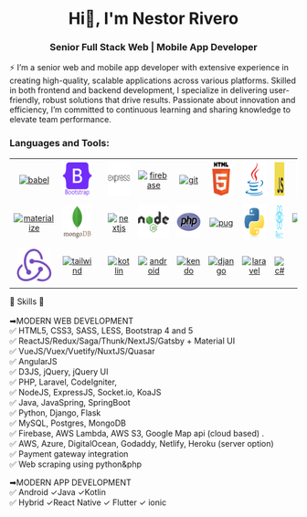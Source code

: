 <h1 align="center">Hi👋, I'm Nestor Rivero</h1>
<h3 align="center">Senior Full Stack Web | Mobile App Developer</h3>
⚡ I’m a senior web and mobile app developer with extensive experience in creating high-quality, scalable applications across various platforms. Skilled in both frontend and backend development, I specialize in delivering user-friendly, robust solutions that drive results. Passionate about innovation and efficiency, I’m committed to continuous learning and sharing knowledge to elevate team performance.

<h3 align="left">Languages and Tools:</h3>
<table align="center">
    <tbody>
        <tr>
            <td align="center" width="70" height="70">
                <a href="https://babeljs.io/" target="_blank" rel="noreferrer">
                    <img src="https://www.vectorlogo.zone/logos/babeljs/babeljs-icon.svg" alt="babel" width="60"
                        height="60" />
                </a>
            </td>
            <td align="center" width="70" height="70">
                <a href="https://getbootstrap.com" target="_blank" rel="noreferrer">
                    <img src="https://raw.githubusercontent.com/devicons/devicon/master/icons/bootstrap/bootstrap-plain-wordmark.svg"
                        alt="bootstrap" width="60" height="60" />
                </a>
            </td>
            <td align="center" width="70" height="70">
                <a href="https://www.w3schools.com/css/" target="_blank" rel="noreferrer">
                    <img src="https://raw.githubusercontent.com/devicons/devicon/master/icons/css3/css3-original-wordmark.svg"
                        alt="css3" width="60" height="60" />
                </a>
            </td>
            <td align="center" width="70" height="70">
                <a href="https://expressjs.com" target="_blank" rel="noreferrer">
                    <img src="https://raw.githubusercontent.com/devicons/devicon/master/icons/express/express-original-wordmark.svg"
                        alt="express" width="60" height="60" />
                </a>
            </td>
            <td align="center" width="70" height="70">
                <a href="https://firebase.google.com/" target="_blank" rel="noreferrer">
                    <img src="https://www.vectorlogo.zone/logos/firebase/firebase-icon.svg" alt="firebase" width="60"
                        height="60" />
                </a>
            </td>
            <td align="center" width="70" height="70">
                <a href="https://git-scm.com/" target="_blank" rel="noreferrer">
                    <img src="https://www.vectorlogo.zone/logos/git-scm/git-scm-icon.svg" alt="git" width="60"
                        height="60" />
                </a>
            </td>
            <td align="center" width="70" height="70">
                <a href="https://www.w3.org/html/" target="_blank" rel="noreferrer">
                    <img src="https://raw.githubusercontent.com/devicons/devicon/master/icons/html5/html5-original-wordmark.svg"
                        alt="html5" width="60" height="60" />
                </a>
            </td>
            <td align="center" width="70" height="70">
                <a href="https://www.java.com" target="_blank" rel="noreferrer">
                    <img src="https://raw.githubusercontent.com/devicons/devicon/master/icons/java/java-original.svg"
                        alt="java" width="60" height="60" />
                </a>
            </td>
            <td align="center" width="70" height="70">
                <a href="https://developer.mozilla.org/en-US/docs/Web/JavaScript" target="_blank" rel="noreferrer">
                    <img src="https://raw.githubusercontent.com/devicons/devicon/master/icons/javascript/javascript-original.svg"
                        alt="javascript" width="60" height="60" />
                </a>
            </td>
            <td align="center" width="70" height="70">
                <a href="https://www.linux.org/" target="_blank" rel="noreferrer">
                    <img src="https://raw.githubusercontent.com/devicons/devicon/master/icons/linux/linux-original.svg"
                        alt="linux" width="60" height="60" />
                </a>
            </td>
        </tr>
        <tr>
            <td align="center" width="70" height="70">
                <a href="https://materializecss.com/" target="_blank" rel="noreferrer">
                    <img src="https://raw.githubusercontent.com/prplx/svg-logos/5585531d45d294869c4eaab4d7cf2e9c167710a9/svg/materialize.svg"
                        alt="materialize" width="60" height="60" />
                </a>
            </td>
            <td align="center" width="70" height="70">
                <a href="https://www.mongodb.com/" target="_blank" rel="noreferrer">
                    <img src="https://raw.githubusercontent.com/devicons/devicon/master/icons/mongodb/mongodb-original-wordmark.svg"
                        alt="mongodb" width="60" height="60" />
                </a>
            </td>
            <td align="center" width="70" height="70">
                <a href="https://www.mysql.com/" target="_blank" rel="noreferrer">
                    <img src="https://raw.githubusercontent.com/devicons/devicon/master/icons/mysql/mysql-original-wordmark.svg"
                        alt="mysql" width="60" height="60" />
                </a>
            </td>
            <td align="center" width="70" height="70">
                <a href="https://nextjs.org/" target="_blank" rel="noreferrer">
                    <img src="https://cdn.worldvectorlogo.com/logos/nextjs-2.svg" alt="nextjs" width="60" height="60" />
                </a>
            </td>
            <td align="center" width="70" height="70">
                <a href="https://nodejs.org" target="_blank" rel="noreferrer">
                    <img src="https://raw.githubusercontent.com/devicons/devicon/master/icons/nodejs/nodejs-original-wordmark.svg"
                        alt="nodejs" width="60" height="60" />
                </a>
            </td>
            <td align="center" width="70" height="70">
                <a href="https://www.php.net" target="_blank" rel="noreferrer">
                    <img src="https://raw.githubusercontent.com/devicons/devicon/master/icons/php/php-original.svg"
                        alt="php" width="60" height="60" />
                </a>
            </td>
            <td align="center" width="70" height="70">
                <a href="https://pugjs.org" target="_blank" rel="noreferrer">
                    <img src="https://cdn.worldvectorlogo.com/logos/pug.svg" alt="pug" width="60" height="60" />
                </a>
            </td>
            <td align="center" width="70" height="70">
                <a href="https://www.python.org" target="_blank" rel="noreferrer">
                    <img src="https://raw.githubusercontent.com/devicons/devicon/master/icons/python/python-original.svg"
                        alt="python" width="60" height="60" />
                </a>
            </td>
            <td align="center" width="70" height="70">
                <a href="https://reactjs.org/" target="_blank" rel="noreferrer">
                    <img src="https://raw.githubusercontent.com/devicons/devicon/master/icons/react/react-original-wordmark.svg"
                        alt="react" width="60" height="60" />
                </a>
            </td>
            <td align="center" width="70" height="70">
                <a href="https://reactnative.dev/" target="_blank" rel="noreferrer">
                    <img src="https://reactnative.dev/img/header_logo.svg" alt="reactnative" width="60" height="60" />
                </a>
            </td>
        </tr>
        <tr>
            <td align="center" width="70" height="70">
                <a href="https://redux.js.org" target="_blank" rel="noreferrer">
                    <img src="https://raw.githubusercontent.com/devicons/devicon/master/icons/redux/redux-original.svg"
                        alt="redux" width="60" height="60" />
                </a>
            </td>
            <td align="center" width="70" height="70">
                <a href="https://tailwindcss.com/" target="_blank" rel="noreferrer">
                    <img src="https://www.vectorlogo.zone/logos/tailwindcss/tailwindcss-icon.svg" alt="tailwind"
                        width="60" height="60" />
                </a>
            </td>
            <td align="center" width="70" height="70">
                <a href="https://www.typescriptlang.org/" target="_blank" rel="noreferrer">
                    <img src="https://raw.githubusercontent.com/devicons/devicon/master/icons/typescript/typescript-original.svg"
                        alt="typescript" width="60" height="60" />
                </a>
            </td>
            <td align="center" width="70" height="70">
                <a href="#kotlin">
                    <img src="https://encrypted-tbn0.gstatic.com/images?q=tbn:ANd9GcQIu1v7X-vz1wEe__DRzXxIM8QCqLrhK7zuhjpZ2mYhETmA_KEDABNQeqegK-Yx68eLCg&usqp=CAU"
                        width="60" alt="kotlin" style="max-width: 100%;">
                </a>
            </td>
            <td align="center" width="70" height="70">
                <a href="#android">
                    <img src="https://encrypted-tbn0.gstatic.com/images?q=tbn:ANd9GcRSLuX1jXWtPcY4TJ6-vcfM0mBlM3iYo8kIEEQjQ2mW1xIG1jFjIVZEbBDMz4zZAk64awE&usqp=CAU"
                        width="60" alt="android" style="max-width: 100%;">
                </a>
            </td>
            <td align="center" width="70" height="70">
                <a href="#kendo">
                    <img src="https://encrypted-tbn0.gstatic.com/images?q=tbn:ANd9GcTvzNThJFWcOq0lHPNDB48DNxKGNiC0JhTdQICN6kUnd4ISRE0USRYhQv6Siqwn4_KvYQs&usqp=CAU"
                        width="60" alt="kendo" style="max-width: 100%;">
                </a>
            </td>
            <td align="center" width="70" height="70">
                <a href="#django">
                    <img src="https://encrypted-tbn0.gstatic.com/images?q=tbn:ANd9GcTwM5A_mkCGlC7KJkCcKidk1O6ohaLWfCPiCjr3Wnkac-SiRzeHMxcByB93nwUH4JJq7E8&usqp=CAU"
                        width="60" alt="django" style="max-width: 100%;">
                </a>
            </td>
            <td align="center" width="70" height="70">
                <a href="#laravel">
                    <img src="https://encrypted-tbn0.gstatic.com/images?q=tbn:ANd9GcRxPTViRjJVarWMNfNKWBJcYDnQXuZtmGn94WX_q5CPH5OsinZln3fWkSAwvoXq4zEriXs&usqp=CAU"
                        width="60" alt="laravel" style="max-width: 100%;">
                </a>
            </td>
            <td align="center" width="70" height="70">
                <a href="#c#">
                    <img src="https://encrypted-tbn0.gstatic.com/images?q=tbn:ANd9GcRQ2eOSMtT8zCyXYSVRDPl8nd6u4tFC1-M1J-IW5VTsLcKdrN1TR6tkPYOMuoA4Jr1EELo&usqp=CAU"
                        width="60" alt="c#" style="max-width: 100%;">
                </a>
            </td>
            <td align="center" width="70" height="70">
                <a href="#C++">
                    <img src="https://user-images.githubusercontent.com/86986628/166917507-ef0f9853-8cf3-4c2c-8144-7ca820a6f81a.svg"
                        width="60" alt="flutter" style="max-width: 100%;">
                </a>
            </td>
        </tr>
    </tbody>
</table
    
<h2>🌱 Skills 🌱</h2>
<br /><br />
➡MODERN WEB DEVELOPMENT<br />
✅ HTML5, CSS3, SASS, LESS, Bootstrap 4 and 5<br />
✅ ReactJS/Redux/Saga/Thunk/NextJS/Gatsby + Material UI<br />
✅ VueJS/Vuex/Vuetify/NuxtJS/Quasar<br />
✅ AngularJS<br />
✅ D3JS, jQuery, jQuery UI<br />
✅ PHP, Laravel, CodeIgniter,<br />
✅ NodeJS, ExpressJS, Socket.io, KoaJS<br />
✅ Java, JavaSpring, SpringBoot<br />
✅ Python, Django, Flask<br />
✅ MySQL, Postgres, MongoDB<br />
✅ Firebase, AWS Lambda, AWS S3, Google Map api (cloud based) .<br />
✅ AWS, Azure, DigitalOcean, Godaddy, Netlify, Heroku (server option) <br />
✅ Payment gateway integration<br />
✅ Web scraping using python&php<br />

➡MODERN APP DEVELOPMENT<br />
✅ Android ✓Java ✓Kotlin<br />
✅ Hybrid ✓React Native ✓ Flutter ✓ ionic<br />
